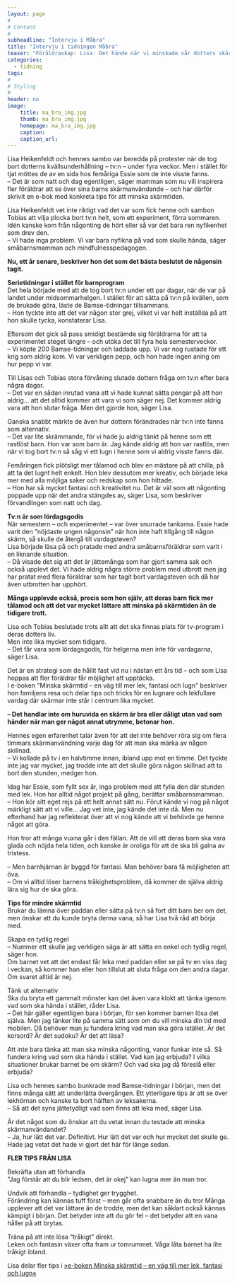 ```yaml
---
layout: page
#
# Content
#
subheadline: "Intervju i Måbra"
title: "Intervju i tidningen Måbra"
teaser: "Föräldraskap: Lisa: Det hände när vi minskade vår dotters skärmtid"
categories:
  - tidning
tags:
#
# Styling
#
header: no
image:
    title: ma_bra_img.jpg
    thumb: ma_bra_img.jpg
    homepage: ma_bra_img.jpg
    caption:
    caption_url: 
---
```

Lisa Heikenfeldt och hennes sambo var beredda på protester när de tog bort dotterns kvällsunderhållning – tv:n – under fyra veckor. Men i stället för tjat möttes de av en sida hos femåriga Essie som de inte visste fanns.\
– Det är som natt och dag egentligen, säger mamman som nu vill inspirera fler föräldrar att se över sina barns skärmanvändande – och har därför skrivit en e-bok med konkreta tips för att minska skärmtiden.

Lisa Heikenfeldt vet inte riktigt vad det var som fick henne och sambon Tobias att vilja plocka bort tv:n helt, som ett experiment, förra sommaren. Idén kanske kom från någonting de hört eller så var det bara ren nyfikenhet som drev den.\
– Vi hade inga problem. Vi var bara nyfikna på vad som skulle hända, säger småbarnsmamman och mindfulnesspedagogen.

**Nu, ett år senare, beskriver hon det som det bästa beslutet de någonsin tagit.**

**Serietidningar i stället för barnprogram**\
Det hela började med att de tog bort tv:n under ett par dagar, när de var på landet under midsommarhelgen. I stället för att sätta på tv:n på kvällen, som de brukade göra, läste de Bamse-tidningar tillsammans.\
– Hon tyckte inte att det var någon stor grej, vilket vi var helt inställda på att hon skulle tycka, konstaterar Lisa.

Eftersom det gick så pass smidigt bestämde sig föräldrarna för att ta experimentet steget längre – och utöka det till fyra hela semesterveckor.\
– Vi köpte 200 Bamse-tidningar och laddade upp. Vi var nog rustade för ett krig som aldrig kom. Vi var verkligen pepp, och hon hade ingen aning om hur pepp vi var.

Till Lisas och Tobias stora förvåning slutade dottern fråga om tv:n efter bara några dagar.\
– Det var en sådan inrutad vana att vi hade kunnat sätta pengar på att hon aldrig... att det alltid kommer att vara vi som säger nej. Det kommer aldrig vara att hon slutar fråga. Men det gjorde hon, säger Lisa.

Ganska snabbt märkte de även hur dottern förändrades när tv:n inte fanns som alternativ.\
– Det var lite skrämmande, för vi hade ju aldrig tänkt på henne som ett rastlöst barn. Hon var som barn är. Jag kände aldrig att hon var rastlös, men när vi tog bort tv:n så såg vi ett lugn i henne som vi aldrig visste fanns där.

Femåringen fick plötsligt mer tålamod och blev en mästare på att chilla, på att ta det lugnt helt enkelt. Hon blev dessutom mer kreativ, och började leka mer med alla möjliga saker och redskap som hon hittade.\
– Hon har så mycket fantasi och kreativitet nu. Det är väl som att någonting poppade upp när det andra stängdes av, säger Lisa, som beskriver förvandlingen som natt och dag. 

**Tv:n är som lördagsgodis**\
När semestern – och experimentet – var över snurrade tankarna. Essie hade varit den ”nöjdaste ungen någonsin” när hon inte haft tillgång till någon skärm, så skulle de återgå till vardagsteven?\
Lisa började läsa på och pratade med andra småbarnsföräldrar som varit i en liknande situation.\
– Då visade det sig att det är jättemånga som har gjort samma sak och också upplevt det. Vi hade aldrig några större problem med utbrott men jag har pratat med flera föräldrar som har tagit bort vardagsteven och då har även utbrotten har upphört.

**Många upplevde också, precis som hon själv, att deras barn fick mer tålamod och att det var mycket lättare att minska på skärmtiden än de tidigare trott.**

Lisa och Tobias beslutade trots allt att det ska finnas plats för tv-program i deras dotters liv.\
Men inte lika mycket som tidigare.\
– Det får vara som lördagsgodis, för helgerna men inte för vardagarna, säger Lisa.

Det är en strategi som de hållit fast vid nu i nästan ett års tid – och som Lisa hoppas att fler föräldrar får möjlighet att upptäcka.\
I e-boken "Minska skärmtid – en väg till mer lek, fantasi och lugn" beskriver hon familjens resa och delar tips och tricks för en lugnare och lekfullare vardag där skärmar inte står i centrum lika mycket.

**– Det handlar inte om huruvida en skärm är bra eller dåligt utan vad som händer när man ger något annat utrymme, betonar hon.**

Hennes egen erfarenhet talar även för att det inte behöver röra sig om flera timmars skärmanvändning varje dag för att man ska märka av någon skillnad.\
– Vi kollade på tv i en halvtimme innan, ibland upp mot en timme. Det tyckte inte jag var mycket, jag trodde inte att det skulle göra någon skillnad att ta bort den stunden, medger hon.

Idag har Essie, som fyllt sex år, inga problem med att fylla den där stunden med lek. Hon har alltid något projekt på gång, berättar småbarnsmamman.\
– Hon kör sitt eget rejs på ett helt annat sätt nu. Förut kände vi nog på något märkligt sätt att vi ville... Jag vet inte, jag kände det inte då. Men nu efterhand har jag reflekterat över att vi nog kände att vi behövde ge henne något att göra.

Hon tror att många vuxna går i den fällan. Att de vill att deras barn ska vara glada och nöjda hela tiden, och kanske är oroliga för att de ska bli galna av tristess.

– Men barnhjärnan är byggd för fantasi. Man behöver bara få möjligheten att öva.\
– Om vi alltid löser barnens tråkighetsproblem, då kommer de själva aldrig lära sig hur de ska göra.

**Tips för mindre skärmtid**\
Brukar du lämna över paddan eller sätta på tv:n så fort ditt barn ber om det, men önskar att du kunde bryta denna vana, så har Lisa två råd att börja med.

Skapa en tydlig regel\
– Nummer ett skulle jag verkligen säga är att sätta en enkel och tydlig regel, säger hon.\
Om barnet vet att det endast får leka med paddan eller se på tv en viss dag i veckan, så kommer han eller hon tillslut att sluta fråga om den andra dagar. Om svaret alltid är nej.

Tänk ut alternativ\
Ska du bryta ett gammalt mönster kan det även vara klokt att tänka igenom vad som ska hända i stället, råder Lisa.\
 – Det här gäller egentligen bara i början, för sen kommer barnen lösa det själva. Men jag tänker lite på samma sätt som om du vill minska din tid med mobilen. Då behöver man ju fundera kring vad man ska göra istället. Är det korsord? Är det sudoku? Är det att läsa? 

Att inte bara tänka att man ska minska någonting, vanor funkar inte så. Så fundera kring vad som ska hända i stället. Vad kan jag erbjuda? I vilka situationer brukar barnet be om skärm? Och vad ska jag då föreslå eller erbjuda?

Lisa och hennes sambo bunkrade med Bamse-tidningar i början, men det finns många sätt att underlätta övergången. Ett ytterligare tips är att se över lekhörnan och kanske ta bort hälften av leksakerna.\
 – Så att det syns jättetydligt vad som finns att leka med, säger Lisa.


Är det något som du önskar att du vetat innan du testade att minska skärmanvändandet?\
– Ja, hur lätt det var. Definitivt. Hur lätt det var och hur mycket det skulle ge. Hade jag vetat det hade vi gjort det här för länge sedan.


**FLER TIPS FRÅN LISA**

Bekräfta utan att förhandla\
”Jag förstår att du blir ledsen, det är okej” kan lugna mer än man tror. 

Undvik att förhandla – tydlighet ger trygghet.\
Förändring kan kännas tuff först – men går ofta snabbare än du tror
Många upplever att det var lättare än de trodde, men det kan såklart också kännas kämpigt i början. Det betyder inte att du gör fel – det betyder att en vana håller på att brytas.

Träna på att inte lösa “tråkigt” direkt.\
Leken och fantasin växer ofta fram ur tomrummet. Våga låta barnet ha lite tråkigt ibland.


Lisa delar fler tips i [»e-boken Minska skärmtid – en väg till mer lek, fantasi och lugn«][1]


 [1]: https://enhandbok.store/
